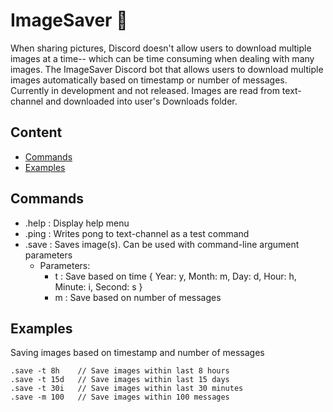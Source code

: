 # ImageSaver 📩
When sharing pictures, Discord doesn't allow users to download multiple images at a time-- which can be time consuming when dealing with many images. The ImageSaver Discord bot that allows users to download multiple images automatically based on timestamp or number of messages. Currently in development and not released. Images are read from text-channel and downloaded into user's Downloads folder. 

## Content
- [Commands](https://github.com/BGoto808/ImageSaver/tree/develop#commands)
- [Examples](https://github.com/BGoto808/ImageSaver/tree/develop#example)

## Commands
- .help : Display help menu
- .ping : Writes pong to text-channel as a test command
- .save : Saves image(s). Can be used with command-line argument parameters
    - Parameters:
        - t : Save based on time { Year: y, Month: m, Day: d, Hour: h, Minute: i, Second: s }
        - m : Save based on number of messages

## Examples

Saving images based on timestamp and number of messages
```
.save -t 8h    // Save images within last 8 hours
.save -t 15d   // Save images within last 15 days
.save -t 30i   // Save images within last 30 minutes
.save -m 100   // Save images within 100 messages
```
